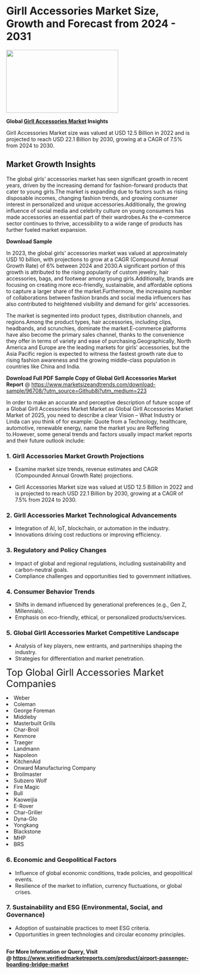 <H1>Girll Accessories Market Size, Growth and Forecast from 2024 - 2031</H1><img class="aligncenter size-medium wp-image-584254" src="https://thirdeyenews.in/wp-content/uploads/2024/09/Global-Market-Research-300x168.jpeg" alt="" width="300" height="168" /><p><strong>Global&nbsp;<a href="https://www.marketsizeandtrends.com/download-sample/96708/?utm_source=Github8j?utm_medium=223">Girll Accessories Market</a> Insights</strong></p><p>Girll Accessories Market size was valued at USD 12.5 Billion in 2022 and is projected to reach USD 22.1 Billion by 2030, growing at a CAGR of 7.5% from 2024 to 2030.</p><p><h2>Market Growth Insights</h2> <p>The global girls' accessories market has seen significant growth in recent years, driven by the increasing demand for fashion-forward products that cater to young girls.The market is expanding due to factors such as rising disposable incomes, changing fashion trends, and growing consumer interest in personalized and unique accessories.Additionally, the growing influence of social media and celebrity culture on young consumers has made accessories an essential part of their wardrobes.As the e-commerce sector continues to thrive, accessibility to a wide range of products has further fueled market expansion.</p> <p><strong>Download Sample</strong></p> <p>In 2023, the global girls' accessories market was valued at approximately USD 10 billion, with projections to grow at a CAGR (Compound Annual Growth Rate) of 6% between 2024 and 2030.A significant portion of this growth is attributed to the rising popularity of custom jewelry, hair accessories, bags, and footwear among young girls.Additionally, brands are focusing on creating more eco-friendly, sustainable, and affordable options to capture a larger share of the market.Furthermore, the increasing number of collaborations between fashion brands and social media influencers has also contributed to heightened visibility and demand for girls' accessories.</p> <p>The market is segmented into product types, distribution channels, and regions.Among the product types, hair accessories, including clips, headbands, and scrunchies, dominate the market.E-commerce platforms have also become the primary sales channel, thanks to the convenience they offer in terms of variety and ease of purchasing.Geographically, North America and Europe are the leading markets for girls' accessories, but the Asia Pacific region is expected to witness the fastest growth rate due to rising fashion awareness and the growing middle-class population in countries like China and India.</p> <p><span class=""><strong>Download Full PDF Sample Copy of Global Girll Accessories Market Report</strong> @ <a href="https://www.marketsizeandtrends.com/download-sample/96708/?utm_source=Github8j?utm_medium=223" target="_blank">https://www.marketsizeandtrends.com/download-sample/96708/?utm_source=Github8j?utm_medium=223</a></span></p><p>In order to make an accurate and perceptive description of future scope of a Global&nbsp;Girll Accessories Market Market as Global&nbsp;Girll Accessories Market Market of 2025, you need to describe a clear Vision &ndash; What Industry or Linda can you think of for example: Quote from a Technology, healthcare, automotive, renewable energy, name the market you are Reffering to.However, some general trends and factors usually impact market reports and their future outlook include:</p><h3>1.&nbsp;<strong>Girll Accessories Market Growth Projections</strong></h3><ul><li>Examine market size trends, revenue estimates and CAGR (Compounded Annual Growth Rate) projections.</li><li><p>Girll Accessories Market size was valued at USD 12.5 Billion in 2022 and is projected to reach USD 22.1 Billion by 2030, growing at a CAGR of 7.5% from 2024 to 2030.</p></li></ul><h3>2.&nbsp;<strong>Girll Accessories Market Technological Advancements</strong></h3><ul><li>Integration of AI, IoT, blockchain, or automation in the industry.</li><li>Innovations driving cost reductions or improving efficiency.</li></ul><h3>3.&nbsp;<strong>Regulatory and Policy Changes</strong></h3><ul><li>Impact of global and regional regulations, including sustainability and carbon-neutral goals.</li><li>Compliance challenges and opportunities tied to government initiatives.</li></ul><h3>4.&nbsp;<strong>Consumer Behavior Trends</strong></h3><ul><li>Shifts in demand influenced by generational preferences (e.g., Gen Z, Millennials).</li><li>Emphasis on eco-friendly, ethical, or personalized products/services.</li></ul><h3>5.&nbsp;<strong>Global Girll Accessories Market Competitive Landscape</strong></h3><ul><li>Analysis of key players, new entrants, and partnerships shaping the industry.</li><li>Strategies for differentiation and market penetration.</li></ul><p data-pm-slice="1 1 []"><span style="color: inherit; font-family: inherit; font-size: 25px;">Top Global Girll Accessories Market Companies</span></p><div class="" data-test-id=""><p><li>Weber</li><li> Coleman</li><li> George Foreman</li><li> Middleby</li><li> Masterbuilt Grills</li><li> Char-Broil</li><li> Kenmore</li><li> Traeger</li><li> Landmann</li><li> Napoleon</li><li> KitchenAid</li><li> Onward Manufacturing Company</li><li> Broilmaster</li><li> Subzero Wolf</li><li> Fire Magic</li><li> Bull</li><li> Kaoweijia</li><li> E-Rover</li><li> Char-Griller</li><li> Dyna-Glo</li><li> Yongkang</li><li> Blackstone</li><li> MHP</li><li> BRS</li></p></div><h3>6.&nbsp;<strong>Economic and Geopolitical Factors</strong></h3><ul><li>Influence of global economic conditions, trade policies, and geopolitical events.</li><li>Resilience of the market to inflation, currency fluctuations, or global crises.</li></ul><h3>7.&nbsp;<strong>Sustainability and ESG (Environmental, Social, and Governance)</strong></h3><ul><li>Adoption of sustainable practices to meet ESG criteria.</li><li>Opportunities in green technologies and circular economy principles.</li></ul><h2><strong style="font-size: 14px;">For More Information or Query, Visit @&nbsp;</strong><a style="background-color: #ffffff; font-size: 14px;" href="https://www.marketsizeandtrends.com/report/girll-accessories-market/" target="_blank">https://www.verifiedmarketreports.com/product/airport-passenger-boarding-bridge-market</a></h2>